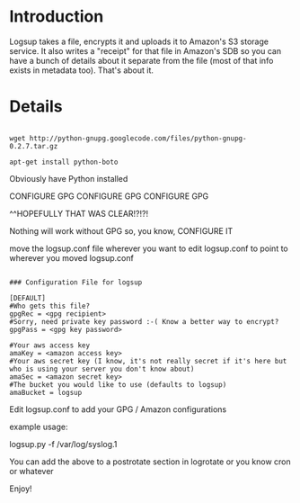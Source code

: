# Introduction #

Logsup takes a file, encrypts it and uploads it to Amazon's S3 storage service. It also writes a "receipt" for that file in Amazon's SDB so you can have a bunch of details about it separate from the file (most of that info exists in metadata too). That's about it.

# Details #
```

wget http://python-gnupg.googlecode.com/files/python-gnupg-0.2.7.tar.gz

apt-get install python-boto
```

Obviously have Python installed

CONFIGURE GPG CONFIGURE GPG CONFIGURE GPG

^^HOPEFULLY THAT WAS CLEAR!?!?!

Nothing will work without GPG so, you know, CONFIGURE IT


move the logsup.conf file wherever you want to
edit logsup.conf to point to wherever you moved logsup.conf

```

### Configuration File for logsup

[DEFAULT]
#Who gets this file?
gpgRec = <gpg recipient>
#Sorry, need private key password :-( Know a better way to encrypt?
gpgPass = <gpg key password>

#Your aws access key
amaKey = <amazon access key>
#Your aws secret key (I know, it's not really secret if it's here but who is using your server you don't know about)
amaSec = <amazon secret key>
#The bucket you would like to use (defaults to logsup)
amaBucket = logsup
```

Edit logsup.conf to add your GPG / Amazon configurations

example usage:

logsup.py -f /var/log/syslog.1


You can add the above to a postrotate section in logrotate or you know cron or whatever

Enjoy!